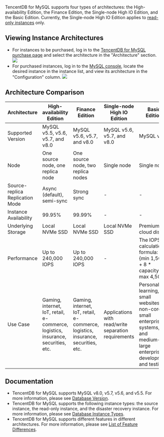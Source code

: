 TencentDB for MySQL supports four types of architectures: the High-availability Edition, the Finance Edition, the Single-node High IO Edition, and the Basic Edition. Currently, the Single-node High IO Edition applies to [read-only instances](https://intl.cloud.tencent.com/document/product/236/7270) only.

## Viewing Instance Architectures
- For instances to be purchased, log in to the [TencentDB for MySQL purchase page](https://buy.cloud.tencent.com/cdb) and select the architecture in the "Architecture" section.
![](https://main.qcloudimg.com/raw/f1417a645690900e4d82515e8e609d3b.png)
- For purchased instances, log in to the [MySQL console](https://console.cloud.tencent.com/cdb), locate the desired instance in the instance list, and view its architecture in the "Configuration" column.
![](https://main.qcloudimg.com/raw/0f5f39c3eeb7bdbcd61d6ccf157c07b2.png)


## Architecture Comparison

<table>
<thead>
<tr>
<th width="15%">Architecture</th>
<th width="20%">High-availability Edition</th>
<th width="20%">Finance Edition</th>
<th width="20%">Single-node High IO Edition</th>
<th width="25%">Basic Edition</th>
</tr>
</thead>
<tbody><tr>
<td>Supported Version</td>
<td>MySQL v5.5, v5.6, v5.7, and v8.0</td>
<td>MySQL v5.6, v5.7, and v8.0</td>
<td>MySQL v5.6, v5.7, and v8.0</td>
<td>MySQL v5.7</td>
</tr>
<tr>
<td>Node</td>
<td>One source node, one replica node</td>
<td>One source node, two replica nodes</td>
<td>Single node</td>
<td>Single node</td>
</tr>
<tr>
<td>Source-replica Replication Mode</td>
<td>Async (default), semi-sync</td>
<td>Strong sync</td>
<td>-</td>
<td>-</td>
</tr>
<tr>
<td>Instance Availability</td>
<td>99.95%</td>
<td>99.99%</td>
<td>-</td>
<td>-</td>
</tr>
<tr>
<td>Underlying Storage</td>
<td>Local NVMe SSD</td>
<td>Local NVMe SSD</td>
<td>Local NVMe SSD</td>
<td>Premium cloud disk</td>
</tr>
<tr>
<td>Performance</td>
<td>Up to 240,000 IOPS</td>
<td>Up to 240,000 IOPS</td>
<td>-</td>
<td>The IOPS calculation formula: <br>{min 1,500 + 8 * capacity, max 4,500}</td>
</tr>
<tr>
<td>Use Case</td>
<td>Gaming, internet, IoT, retail, e-commerce, logistics, insurance, securities, etc.</td>
<td>Gaming, internet, IoT, retail, e-commerce, logistics, insurance, securities, etc.</td>
<td>Applications with read/write separation requirements</td>
<td>Personal learning, small websites, non-core small enterprise systems, and medium-to-large enterprise development and testing</td>
</tr>
</tbody></table>

## Documentation
- TencentDB for MySQL supports MySQL v8.0, v5.7, v5.6, and v5.5. For more information, please see [Database Version](https://intl.cloud.tencent.com/document/product/236/31896).
- TencentDB for MySQL supports the following instance types: the source instance, the read-only instance, and the disaster recovery instance. For more information, please see [Database Instance Types](https://intl.cloud.tencent.com/document/product/236/7268).
- TencentDB for MySQL supports different features in different architectures. For more information, please see [List of Feature Differences](https://intl.cloud.tencent.com/document/product/236/36007).
